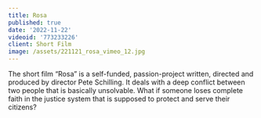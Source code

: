 ```yaml
---
title: Rosa
published: true
date: '2022-11-22'
videoid: '773233226'
client: Short Film
image: /assets/221121_rosa_vimeo_12.jpg
---
```

The short film “Rosa” is a self-funded, passion-project written, directed and produced by director Pete Schilling. It deals with a deep conflict between two people that is basically unsolvable. What if someone loses complete faith in the justice system that is supposed to protect and serve their citizens?
